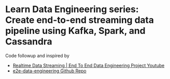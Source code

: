 # Learn Data Engineering series: Create end-to-end streaming data pipeline using Kafka, Spark, and Cassandra

Code followup and inspired by 
- [Realtime Data Streaming | End To End Data Engineering Project Youtube](https://www.youtube.com/watch?v=GqAcTrqKcrY)
- [e2e-data-engineering Github Repo](https://github.com/airscholar/e2e-data-engineering/blob/main/requirements.txt)
